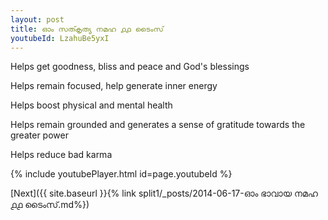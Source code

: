 ```yaml
---
layout: post
title: ഓം സത്കൃത്യ നമഹ ൧൧ ടൈംസ്
youtubeId: LzahuBe5yxI
---
```

 
 
Helps get goodness, bliss and peace and God's blessings
 
Helps remain focused, help generate inner energy 
 
Helps boost physical and mental health 
 
Helps remain grounded and generates a sense of gratitude towards the greater power 
 
Helps reduce bad karma
 
 
 
 


{% include youtubePlayer.html id=page.youtubeId %}
 
[Next]({{ site.baseurl }}{% link  split1/_posts/2014-06-17-ഓം ഭാവായ നമഹ ൧൧ ടൈംസ്.md%})
 
